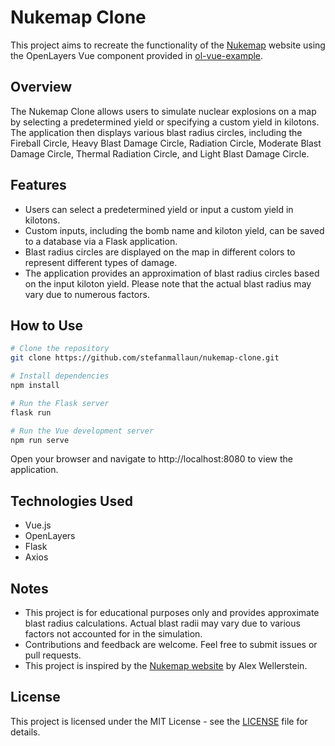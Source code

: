 # Nukemap Clone

This project aims to recreate the functionality of the [Nukemap](https://nuclearsecrecy.com/nukemap/) website using the OpenLayers Vue component provided in [ol-vue-example](https://github.com/Raruto/ol-vue-example/blob/master/src/components/DrawingControl.vue).

## Overview

The Nukemap Clone allows users to simulate nuclear explosions on a map by selecting a predetermined yield or specifying a custom yield in kilotons. The application then displays various blast radius circles, including the Fireball Circle, Heavy Blast Damage Circle, Radiation Circle, Moderate Blast Damage Circle, Thermal Radiation Circle, and Light Blast Damage Circle.

## Features

- Users can select a predetermined yield or input a custom yield in kilotons.
- Custom inputs, including the bomb name and kiloton yield, can be saved to a database via a Flask application.
- Blast radius circles are displayed on the map in different colors to represent different types of damage.
- The application provides an approximation of blast radius circles based on the input kiloton yield. Please note that the actual blast radius may vary due to numerous factors.

## How to Use

```bash
# Clone the repository
git clone https://github.com/stefanmallaun/nukemap-clone.git

# Install dependencies
npm install

# Run the Flask server
flask run

# Run the Vue development server
npm run serve
```
Open your browser and navigate to http://localhost:8080 to view the application.

## Technologies Used
- Vue.js
- OpenLayers
- Flask
- Axios

## Notes
- This project is for educational purposes only and provides approximate blast radius calculations. Actual blast radii may vary due to various factors not accounted for in the simulation.
- Contributions and feedback are welcome. Feel free to submit issues or pull requests.
- This project is inspired by the [Nukemap website](https://nuclearsecrecy.com/nukemap/) by Alex Wellerstein.

## License
This project is licensed under the MIT License - see the [LICENSE](https://github.com/stefanmallaun/vue_js_nukemap/blob/main/LICENSE) file for details.


